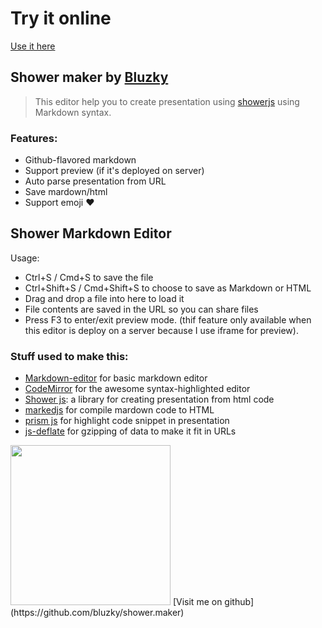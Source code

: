 # Try it online

[Use it here](http://bluzky.github.io/shower_maker/)


## Shower maker by [Bluzky](https://github.com/bluzky/shower.maker)

>This editor help you to create presentation using [showerjs](https://github.com/shower/shower) using Markdown syntax.

### Features:
- Github-flavored markdown
- Support preview (if it's deployed on server)
- Auto parse presentation from URL
- Save mardown/html
- Support emoji :heart:


## Shower Markdown Editor

Usage:

 * Ctrl+S / Cmd+S to save the file
 * Ctrl+Shift+S / Cmd+Shift+S to choose to save as Markdown or HTML
 * Drag and drop a file into here to load it
 * File contents are saved in the URL so you can share files
 * Press F3 to enter/exit preview mode. (thif feature only available when this editor is deploy on a server because I use iframe for preview).



### Stuff used to make this:

 * [Markdown-editor](https://github.com/jbt/markdown-editor) for basic markdown editor
 * [CodeMirror](http://codemirror.net/) for the awesome syntax-highlighted editor
 * [Shower js](https://github.com/shower/shower): a library for creating presentation from html code
 * [markedjs](https://github.com/chjj/marked) for compile mardown code to HTML
 * [prism js](http://prismjs.com/) for highlight code snippet in presentation
 * [js-deflate](https://github.com/dankogai/js-deflate) for gzipping of data to make it fit in URLs


<img src="https://octodex.github.com/images/octobiwan.jpg" width="256"/>
[Visit me on github](https://github.com/bluzky/shower.maker)
